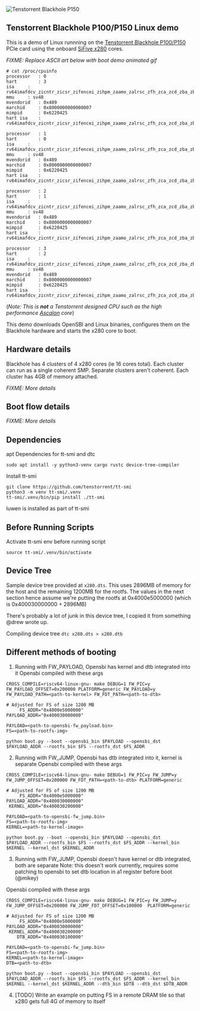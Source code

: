 ![Tenstorrent Blackhole P150](misc/P150.jpg)

## Tenstorrent Blackhole P100/P150 Linux demo

This is a demo of Linux runnning on the [Tenstorrent Blackhole P100/P150](https://tenstorrent.com/hardware/blackhole) PCIe card using the onboard [SiFive x280](https://www.sifive.com/cores/intelligence-x200-series) cores.

*FIXME: Replace ASCII art below with boot demo animated gif*
```
# cat /proc/cpuinfo 
processor	: 0
hart		: 3
isa		: rv64imafdcv_zicntr_zicsr_zifencei_zihpm_zaamo_zalrsc_zfh_zca_zcd_zba_zbb_zve32f_zve32x_zve64d_zve64f_zve64x_zvfh_sscofpmf
mmu		: sv48
mvendorid	: 0x489
marchid		: 0x8000000000000007
mimpid		: 0x6220425
hart isa	: rv64imafdcv_zicntr_zicsr_zifencei_zihpm_zaamo_zalrsc_zfh_zca_zcd_zba_zbb_zve32f_zve32x_zve64d_zve64f_zve64x_zvfh_sscofpmf

processor	: 1
hart		: 0
isa		: rv64imafdcv_zicntr_zicsr_zifencei_zihpm_zaamo_zalrsc_zfh_zca_zcd_zba_zbb_zve32f_zve32x_zve64d_zve64f_zve64x_zvfh_sscofpmf
mmu		: sv48
mvendorid	: 0x489
marchid		: 0x8000000000000007
mimpid		: 0x6220425
hart isa	: rv64imafdcv_zicntr_zicsr_zifencei_zihpm_zaamo_zalrsc_zfh_zca_zcd_zba_zbb_zve32f_zve32x_zve64d_zve64f_zve64x_zvfh_sscofpmf

processor	: 2
hart		: 1
isa		: rv64imafdcv_zicntr_zicsr_zifencei_zihpm_zaamo_zalrsc_zfh_zca_zcd_zba_zbb_zve32f_zve32x_zve64d_zve64f_zve64x_zvfh_sscofpmf
mmu		: sv48
mvendorid	: 0x489
marchid		: 0x8000000000000007
mimpid		: 0x6220425
hart isa	: rv64imafdcv_zicntr_zicsr_zifencei_zihpm_zaamo_zalrsc_zfh_zca_zcd_zba_zbb_zve32f_zve32x_zve64d_zve64f_zve64x_zvfh_sscofpmf

processor	: 3
hart		: 2
isa		: rv64imafdcv_zicntr_zicsr_zifencei_zihpm_zaamo_zalrsc_zfh_zca_zcd_zba_zbb_zve32f_zve32x_zve64d_zve64f_zve64x_zvfh_sscofpmf
mmu		: sv48
mvendorid	: 0x489
marchid		: 0x8000000000000007
mimpid		: 0x6220425
hart isa	: rv64imafdcv_zicntr_zicsr_zifencei_zihpm_zaamo_zalrsc_zfh_zca_zcd_zba_zbb_zve32f_zve32x_zve64d_zve64f_zve64x_zvfh_sscofpmf
```

(*Note: This is **not** a Tenstorrent designed CPU such as the high performance [Ascalon](https://tenstorrent.com/en/ip/tt-ascalon) core*)

This demo downloads OpenSBI and Linux binaries, configures them on the Blackhole hardware and
starts the x280 core to boot.

## Hardware details
Blackhole has 4 clusters of 4 x280 cores (ie 16 cores total). Each cluster can run as a single coherent SMP. Separate clusters aren't coherent. Each cluster has 4GB of memory attached.

*FIXME: More details*

## Boot flow details

*FIXME: More details*

## Dependencies
apt Dependencies for tt-smi and dtc
```
sudo apt install -y python3-venv cargo rustc device-tree-compiler
```

Install tt-smi
```
git clone https://github.com/tenstorrent/tt-smi
python3 -m venv tt-smi/.venv
tt-smi/.venv/bin/pip install ./tt-smi
```

luwen is installed as part of tt-smi

## Before Running Scripts
Activate tt-smi env before running script
```
source tt-smi/.venv/bin/activate
```

## Device Tree
Sample device tree provided at `x280.dts`. This uses 2896MB of memory for the
host and the remaining 1200MB for the rootfs. The values in the next section
hence assume we're putting the rootfs at 0x4000e5000000 (which is
0x400030000000 + 2896MB)

There's probably a lot of junk in this device tree, I copied it from something
@drew wrote up.

Compiling device tree `dtc x280.dts > x280.dtb`


## Different methods of booting
1. Running with FW_PAYLOAD, Opensbi has kernel and dtb integrated into it
Opensbi compiled with these args
```
CROSS_COMPILE=riscv64-linux-gnu- make DEBUG=1 FW_PIC=y FW_PAYLOAD_OFFSET=0x200000 PLATFORM=generic FW_PAYLOAD=y FW_PAYLOAD_PATH=<path-to-kernel> FW_FDT_PATH=<path-to-dtb>
```

```
# Adjusted for FS of size 1200 MB
     FS_ADDR="0x4000e5000000"
PAYLOAD_ADDR="0x400030000000"

PAYLOAD=<path-to-opensbi-fw_payload.bin>
FS=<path-to-rootfs-img>

python boot.py --boot --opensbi_bin $PAYLOAD --opensbi_dst $PAYLOAD_ADDR --rootfs_bin $FS --rootfs_dst $FS_ADDR
```

2. Running with FW_JUMP, Opensbi has dtb integrated into it, kernel is separate
Opensbi compiled with these args
```
CROSS_COMPILE=riscv64-linux-gnu- make DEBUG=1 FW_PIC=y FW_JUMP=y FW_JUMP_OFFSET=0x200000 FW_FDT_PATH=<path-to-dtb> PLATFORM=generic
```

```
# Adjusted for FS of size 1200 MB
     FS_ADDR="0x4000e5000000"
PAYLOAD_ADDR="0x400030000000"
 KERNEL_ADDR="0x400030200000"

PAYLOAD=<path-to-opensbi-fw_jump.bin>
FS=<path-to-rootfs-img>
KERNEL=<path-to-kernel-image>

python boot.py --boot --opensbi_bin $PAYLOAD --opensbi_dst $PAYLOAD_ADDR --rootfs_bin $FS --rootfs_dst $FS_ADDR --kernel_bin $KERNEL --kernel_dst $KERNEL_ADDR
```

3. Running with FW_JUMP, Opensbi doesn't have kernel or dtb integrated, both are separate
Note: this doesn't work currently, requires some patching to opensbi to set dtb
location in a1 register before boot (@mikey)

Opensbi compiled with these args
```
CROSS_COMPILE=riscv64-linux-gnu- make DEBUG=1 FW_PIC=y FW_JUMP=y FW_JUMP_OFFSET=0x200000 FW_JUMP_FDT_OFFSET=0x100000  PLATFORM=generic
```

```
# Adjusted for FS of size 1200 MB
     FS_ADDR="0x4000e5000000"
PAYLOAD_ADDR="0x400030000000"
 KERNEL_ADDR="0x400030200000"
    DTB_ADDR="0x400030100000"

PAYLOAD=<path-to-opensbi-fw_jump.bin>
FS=<path-to-rootfs-img>
KERNEL=<path-to-kernel-image>
DTB=<path-to-dtb>

python boot.py --boot --opensbi_bin $PAYLOAD --opensbi_dst $PAYLOAD_ADDR --rootfs_bin $FS --rootfs_dst $FS_ADDR --kernel_bin $KERNEL --kernel_dst $KERNEL_ADDR --dtb_bin $DTB --dtb_dst $DTB_ADDR 

```

4. [TODO] Write an example on putting FS in a remote DRAM tile so that x280
   gets full 4G of memory to itself
